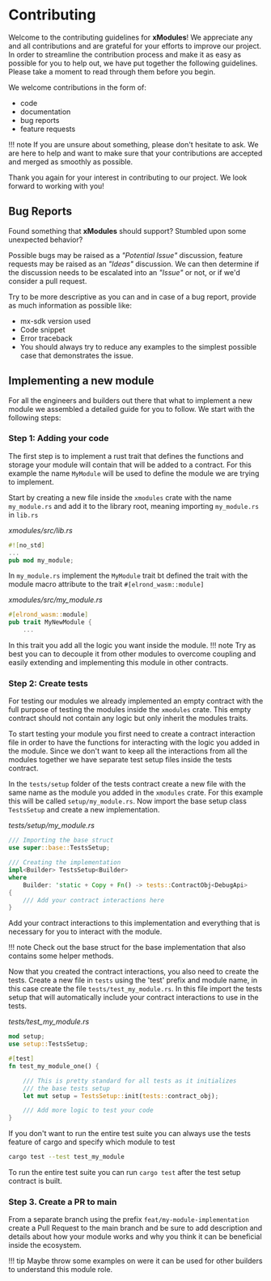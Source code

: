 # Contributing

Welcome to the contributing guidelines for __xModules__! We appreciate any and all contributions and are grateful for
your efforts to improve our project. In order to streamline the contribution process and make it as easy as possible for
you to help out, we have put together the following guidelines. Please take a moment to read through them before
you begin.

We welcome contributions in the form of:

-   code
-   documentation
-   bug reports
-   feature requests

!!! note
    If you are unsure about something, please don't hesitate to ask. We are here to help and want to make sure that your contributions are accepted and merged as smoothly as possible.

Thank you again for your interest in contributing to our project. We look forward to working with you!

## Bug Reports

Found something that __xModules__ should support? Stumbled upon some unexpected behavior?

Possible bugs may be raised as a *"Potential Issue"* discussion, feature requests may be raised as an *"Ideas"* discussion.
We can then determine if the discussion needs to be escalated into an *"Issue"* or not, or if we'd consider a pull request.

Try to be more descriptive as you can and in case of a bug report, provide as much information as possible like:

- mx-sdk version used
- Code snippet
- Error traceback
- You should always try to reduce any examples to the simplest possible case that demonstrates the issue.

## Implementing a new module

For all the engineers and builders out there that what to implement a new module we assembled a detailed guide for you
to follow. We start with the following steps:

### Step 1: Adding your code

The first step is to implement a rust trait that defines the functions and storage your module will contain that will be
added to a contract. For this example the name `MyModule` will be used to define the module we are trying to implement.

Start by creating a new file inside the `xmodules` crate with the name `my_module.rs` and add it to the library root,
meaning importing `my_module.rs` in `lib.rs`

*xmodules/src/lib.rs*
```rust
#![no_std]
...
pub mod my_module;
```

In `my_module.rs` implement the `MyModule` trait bt defined the trait with the module macro attribute to the trait
`#[elrond_wasm::module]`

*xmodules/src/my_module.rs*
```rust
#[elrond_wasm::module]
pub trait MyNewModule {
    ...
```

In this trait you add all the logic you want inside the module.
!!! note
    Try as best you can to decouple it from other modules to overcome coupling and easily extending and implementing this module in other contracts.

### Step 2: Create tests

For testing our modules we already implemented an empty contract with the full purpose of testing the modules inside the
`xmodules` crate. This empty contract should not contain any logic but only inherit the modules traits.

To start testing your module you first need to create a contract interaction file in order to have the functions for
interacting with the logic you added in the module. Since we don't want to keep all the interactions from all the
modules together we have separate test setup files inside the tests contract.

In the `tests/setup` folder of the tests contract create a new file with the same name as the module you added in the
`xmodules` crate. For this example this will be called `setup/my_module.rs`. Now import the base setup class
`TestsSetup` and create a new implementation.

*tests/setup/my_module.rs*
```rust
/// Importing the base struct
use super::base::TestsSetup;

/// Creating the implementation
impl<Builder> TestsSetup<Builder>
where
    Builder: 'static + Copy + Fn() -> tests::ContractObj<DebugApi>
{
    /// Add your contract interactions here
}
```

Add your contract interactions to this implementation and everything that is necessary for you to interact with the
module.

!!! note
    Check out the base struct for the base implementation that also contains some helper methods.

Now that you created the contract interactions, you also need to create the tests. Create a new file in `tests` using
the 'test' prefix and module name, in this case create the file `tests/test_my_module.rs`. In this file import the tests
setup that will automatically include your contract interactions to use in the tests.

*tests/test_my_module.rs*
```rust
mod setup;
use setup::TestsSetup;

#[test]
fn test_my_module_one() {

    /// This is pretty standard for all tests as it initializes
    /// the base tests setup
    let mut setup = TestsSetup::init(tests::contract_obj);

    /// Add more logic to test your code
}
```

If you don't want to run the entire test suite you can always use the tests feature of cargo and specify which module to
test

```bash
cargo test --test test_my_module
```

To run the entire test suite you can run `cargo test` after the test setup contract is built.

### Step 3. Create a PR to main

From a separate branch using the prefix `feat/my-module-implementation` create a Pull Request to the main branch and
be sure to add description and details about how your module works and why you think it can be beneficial inside the
ecosystem.

!!! tip
    Maybe throw some examples on were it can be used for other builders to understand this module role.

